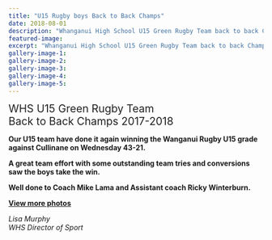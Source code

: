 ```yaml
---
title: "U15 Rugby boys Back to Back Champs"
date: 2018-08-01
description: "Whanganui High School U15 Green Rugby Team back to back Champs..."
featured-image: 
excerpt: "Whanganui High School U15 Green Rugby Team back to back Champs."
gallery-image-1: 
gallery-image-2: 
gallery-image-3: 
gallery-image-4: 
gallery-image-5: 
---
```


<p><span style="color: #222222; font-size: 1.5em;">WHS U15 Green Rugby Team<br /></span><span style="color: #222222; font-size: 1.5em;">Back to Back Champs 2017-2018</span></p>
<p><strong>Our U15 team have done it again winning the Wanganui Rugby U15 grade against Cullinane on Wednesday 43-21.&nbsp;</strong></p>
<p><strong>A great team effort with some outstanding team tries and conversions saw the boys take the&nbsp;win.&nbsp;</strong></p>
<p><strong>Well done to Coach Mike Lama and Assistant coach Ricky Winterburn.</strong></p>
<p><strong><strong><a href="http://www.whanganuihigh.school.nz/media/gallery">View more photos</a></strong></strong></p>
<p><em>Lisa Murphy</em><br /><em>WHS Director of Sport</em></p>

